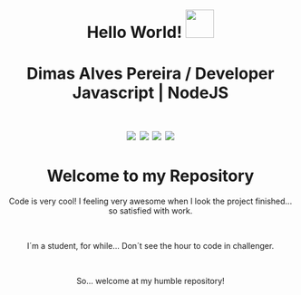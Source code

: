 <h1 align="center"> Hello World! <img src="https://publicdomainvectors.org/photos/face-wink.png" height="50" weigth="50"></h1> 

<h1 align="center"> Dimas Alves Pereira / Developer Javascript | NodeJS <h1>

<p align="center"><img src="https://img.shields.io/badge/<HTML>-<green>"> <img src="https://img.shields.io/badge/<CSS>-<green>"> <img src="https://img.shields.io/badge/<Javascript>-<green>"> <img src="https://img.shields.io/badge/<NodeJs>-<green>"></p>

<h1 align="center">Welcome to my Repository</h1>

<p align="center">Code is very cool! I feeling very awesome when I look the project finished... so satisfied with work.</p>
<br>
<p align="center">I´m a student, for while... Don´t see the hour to code in challenger.</p>
<br>
<p align="center">So... welcome at my humble repository!
<br>
